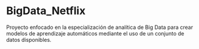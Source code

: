 # BigData_Netflix
Proyecto enfocado en la especialización de analítica de Big Data para crear modelos de aprendizaje automáticos mediante el uso de un conjunto de datos disponibles.
